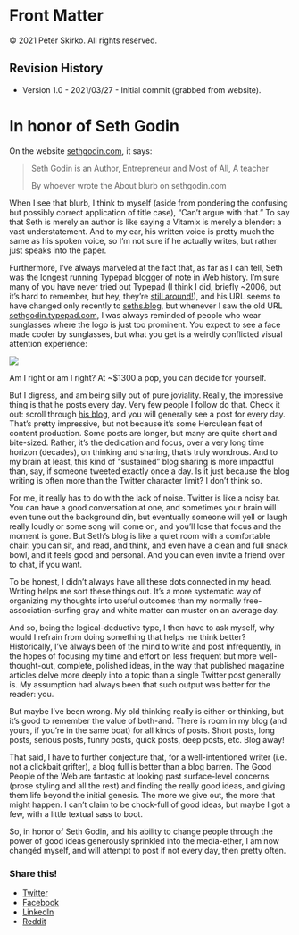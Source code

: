 # Front Matter

© 2021 Peter Skirko. All rights reserved.

## Revision History

* Version 1.0 - 2021/03/27 - Initial commit (grabbed from website).

# In honor of Seth Godin

On the website [sethgodin.com](https://www.sethgodin.com), it says:

> Seth Godin is an Author, Entrepreneur and Most of All, A teacher
> 
> By whoever wrote the About blurb on sethgodin.com

When I see that blurb, I think to myself (aside from pondering the confusing but possibly correct application of title case), “Can’t argue with that.” To say that Seth is merely an author is like saying a Vitamix is merely a blender: a vast understatement. And to my ear, his written voice is pretty much the same as his spoken voice, so I’m not sure if he actually writes, but rather just speaks into the paper.

Furthermore, I’ve always marveled at the fact that, as far as I can tell, Seth was the longest running Typepad blogger of note in Web history. I’m sure many of you have never tried out Typepad (I think I did, briefly ~2006, but it’s hard to remember, but hey, they’re [still around!](https://www.typepad.com)), and his URL seems to have changed only recently to [seths.blog](https://seths.blog), but whenever I saw the old URL [sethgodin.typepad.com](https://sethgodin.typepad.com), I was always reminded of people who wear sunglasses where the logo is just too prominent. You expect to see a face made cooler by sunglasses, but what you get is a weirdly conflicted visual attention experience:

![](https://i2.wp.com/www.pskirko.com/wp-content/uploads/2019/01/gucci_sunglasses.jpeg?resize=500%2C625&ssl=1)

Am I right or am I right? At ~$1300 a pop, you can decide for yourself.

But I digress, and am being silly out of pure joviality. Really, the impressive thing is that he posts every day. Very few people I follow do that. Check it out: scroll through [his blog](https://seths.blog), and you will generally see a post for every day. That’s pretty impressive, but not because it’s some Herculean feat of content production. Some posts are longer, but many are quite short and bite-sized. Rather, it’s the dedication and focus, over a very long time horizon (decades), on thinking and sharing, that’s truly wondrous. And to my brain at least, this kind of “sustained” blog sharing is more impactful than, say, if someone tweeted exactly once a day. Is it just because the blog writing is often more than the Twitter character limit? I don’t think so.

For me, it really has to do with the lack of noise. Twitter is like a noisy bar. You can have a good conversation at one, and sometimes your brain will even tune out the background din, but eventually someone will yell or laugh really loudly or some song will come on, and you’ll lose that focus and the moment is gone. But Seth’s blog is like a quiet room with a comfortable chair: you can sit, and read, and think, and even have a clean and full snack bowl, and it feels good and personal. And you can even invite a friend over to chat, if you want.

To be honest, I didn’t always have all these dots connected in my head. Writing helps me sort these things out. It’s a more systematic way of organizing my thoughts into useful outcomes than my normally free-association-surfing gray and white matter can muster on an average day.

And so, being the logical-deductive type, I then have to ask myself, why would I refrain from doing something that helps me think better? Historically, I’ve always been of the mind to write and post infrequently, in the hopes of focusing my time and effort on less frequent but more well-thought-out, complete, polished ideas, in the way that published magazine articles delve more deeply into a topic than a single Twitter post generally is. My assumption had always been that such output was better for the reader: you.

But maybe I’ve been wrong. My old thinking really is either-or thinking, but it’s good to remember the value of both-and. There is room in my blog (and yours, if you’re in the same boat) for all kinds of posts. Short posts, long posts, serious posts, funny posts, quick posts, deep posts, etc. Blog away!

That said, I have to further conjecture that, for a well-intentioned writer (i.e. not a clickbait grifter), a blog full is better than a blog barren. The Good People of the Web are fantastic at looking past surface-level concerns (prose styling and all the rest) and finding the really good ideas, and giving them life beyond the initial genesis. The more we give out, the more that might happen. I can’t claim to be chock-full of good ideas, but maybe I got a few, with a little textual sass to boot.

So, in honor of Seth Godin, and his ability to change people through the power of good ideas generously sprinkled into the media-ether, I am now changéd myself, and will attempt to post if not every day, then pretty often.

### Share this!

*   [Twitter](https://www.pskirko.com/2019/01/18/in-honor-of-seth-godin/?share=twitter "Click to share on Twitter")
*   [Facebook](https://www.pskirko.com/2019/01/18/in-honor-of-seth-godin/?share=facebook "Click to share on Facebook")
*   [LinkedIn](https://www.pskirko.com/2019/01/18/in-honor-of-seth-godin/?share=linkedin "Click to share on LinkedIn")
*   [Reddit](https://www.pskirko.com/2019/01/18/in-honor-of-seth-godin/?share=reddit "Click to share on Reddit")
